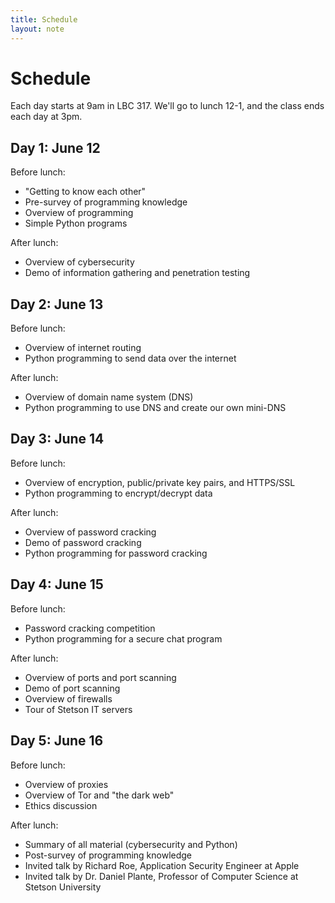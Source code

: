 ```yaml
---
title: Schedule
layout: note
---
```


# Schedule

Each day starts at 9am in LBC 317. We'll go to lunch 12-1, and the class ends each day at 3pm.

## Day 1: June 12

Before lunch:

- "Getting to know each other"
- Pre-survey of programming knowledge
- Overview of programming
- Simple Python programs

After lunch:

- Overview of cybersecurity
- Demo of information gathering and penetration testing

## Day 2: June 13

Before lunch:

- Overview of internet routing
- Python programming to send data over the internet

After lunch:

- Overview of domain name system (DNS)
- Python programming to use DNS and create our own mini-DNS

## Day 3: June 14

Before lunch:

- Overview of encryption, public/private key pairs, and HTTPS/SSL
- Python programming to encrypt/decrypt data

After lunch:

- Overview of password cracking
- Demo of password cracking
- Python programming for password cracking

## Day 4: June 15

Before lunch:

- Password cracking competition
- Python programming for a secure chat program

After lunch:

- Overview of ports and port scanning
- Demo of port scanning
- Overview of firewalls
- Tour of Stetson IT servers

## Day 5: June 16

Before lunch:

- Overview of proxies
- Overview of Tor and "the dark web"
- Ethics discussion

After lunch:

- Summary of all material (cybersecurity and Python)
- Post-survey of programming knowledge
- Invited talk by Richard Roe, Application Security Engineer at Apple
- Invited talk by Dr. Daniel Plante, Professor of Computer Science at Stetson University


